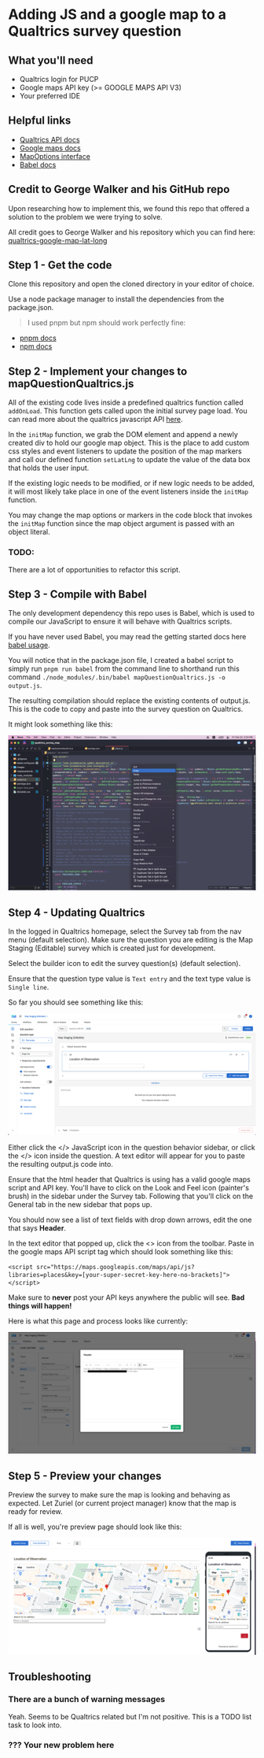 # Adding JS and a google map to a Qualtrics survey question

## What you'll need
- Qualtrics login for PUCP
- Google maps API key (>= GOOGLE MAPS API V3)
- Your preferred IDE

## Helpful links
- [Qualtrics API docs](https://api.qualtrics.com/48f1226327f89-overview)
- [Google maps docs](https://developers.google.com/maps/documentation/javascript/reference)
- [MapOptions interface](https://developers.google.com/maps/documentation/javascript/reference/map#MapOptions)
- [Babel docs](https://babeljs.io/docs/)

## Credit to George Walker and his GitHub repo
Upon researching how to implement this, we found this repo that offered a solution to the problem we were trying to solve.

All credit goes to George Walker and his repository which you can find here: [qualtrics-google-map-lat-long](https://github.com/pkmnct/qualtrics-google-map-lat-long)

## Step 1 - Get the code
Clone this repository and open the cloned directory in your editor of choice.

Use a node package manager to install the dependencies from the package.json.

> I used pnpm but npm should work perfectly fine:
- [pnpm docs](https://pnpm.io/motivation)
- [npm docs](https://docs.npmjs.com/)

## Step 2 - Implement your changes to mapQuestionQualtrics.js
All of the existing code lives inside a predefined qualtrics function called `addOnLoad`. This function gets called upon the initial survey page load. You can read more about the qualtrics javascript API [here](https://api.qualtrics.com/82bd4d5c331f1-qualtrics-java-script-question-api-class).

In the `initMap` function, we grab the DOM element and append a newly created div to hold our google map object. This is the place to add custom css styles and event listeners to update the position of the map markers and call our defined function `setLatLng` to update the value of the data box that holds the user input.

If the existing logic needs to be modified, or if new logic needs to be added, it will most likely take place in one of the event listeners inside the `initMap` function.

You may change the map options or markers in the code block that invokes the `initMap` function since the map object argument is passed with an object literal.

### TODO:
There are a lot of opportunities to refactor this script.

## Step 3 - Compile with Babel
The only development dependency this repo uses is Babel, which is used to compile our JavaScript to ensure it will behave with Qualtrics scripts.

If you have never used Babel, you may read the getting started docs here [babel usage](https://babeljs.io/docs/usage).

You will notice that in the package.json file, I created a babel script to simply run `pnpm run babel` from the command line to shorthand run this command `./node_modules/.bin/babel mapQuestionQualtrics.js -o output.js`.

The resulting compilation should replace the existing contents of output.js. This is the code to copy and paste into the survey question on Qualtrics.

It might look something like this:

![Copying output.js to clipboard](images/copy_output_js.png)

## Step 4 - Updating Qualtrics
In the logged in Qualtrics homepage, select the Survey tab from the nav menu (default selection). Make sure the question you are editing is the Map Staging (Editable) survey which is created just for development.

Select the builder icon to edit the survey question(s) (default selection).

Ensure that the question type value is `Text entry` and the text type value is `Single line`.

So far you should see something like this:

![Qualtrics survey page](images/qualtrics_map_question.png)

Either click the </> JavaScript icon in the question behavior sidebar, or click the </> icon inside the question. A text editor will appear for you to paste the resulting output.js code into.

Ensure that the html header that Qualtrics is using has a valid google maps script and API key. You'll have to click on the Look and Feel icon (painter's brush) in the sidebar under the Survey tab. Following that you'll click on the General tab in the new sidebar that pops up.

You should now see a list of text fields with drop down arrows, edit the one that says **Header**.

In the text editor that popped up, click the <> icon from the toolbar.
Paste in the google maps API script tag which should look something like this:

```
<script src="https://maps.googleapis.com/maps/api/js?libraries=places&key=[your-super-secret-key-here-no-brackets]"></script>
```

Make sure to **never** post your API keys anywhere the public will see. **Bad things will happen!**

Here is what this page and process looks like currently:

![Qualtrics edit header](images/question_header.png)

## Step 5 - Preview your changes

Preview the survey to make sure the map is looking and behaving as expected. Let Zuriel (or current project manager) know that the map is ready for review.

If all is well, you're preview page should look like this:

![preview map](images/resulting_map.png)

## Troubleshooting

### There are a bunch of warning messages
Yeah. Seems to be Qualtrics related but I'm not positive. This is a TODO list task to look into.

### ??? Your new problem here
